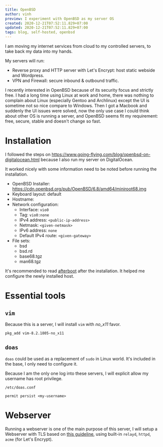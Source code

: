 ```yaml
---
title: OpenBSD
author: vinh
preview: I experiment with OpenBSD as my server OS
created: 2020-12-21T07:52:11.829+07:00
updated: 2020-12-21T07:52:11.829+07:00
tags: blog, self-hosted, openbsd
---
```


I am moving my internet services from cloud to my controlled servers, to take back my data into my hands.

My servers will run:

* Reverse proxy and HTTP server with Let's Encrypt: host static webside and Wordpress.
* VPN and Firewall: secure inbound & outbound traffic.

I recently interested in OpenBSD because of its security focus and strictly free. I had a long time using Linux at work and home, there was nothing to complain about Linux (especially Gentoo and Archlinux) except the UI is sometime not so nice compare to Windows. Then I got a Macbook and suddenly the UI issues were solved, now the only use case I could think about other OS is running a server, and OpenBSD seems fit my requirement: free, secure, stable and doesn't change so fast.

# Installation

I followed the steps on <https://www.going-flying.com/blog/openbsd-on-digitalocean.html> because I also run my server on DigitalOcean.

It worked nicely with some information need to be noted before running the installation.

* OpenBSD Installer: <https://cdn.openbsd.org/pub/OpenBSD/6.8/amd64/miniroot68.img>
* Keyboard layout: default
* Hostname: <hostname>
* Network configuration:
  - Interface: `vio0`
  - Tag: `vio0:none`
  - IPv4 address: `<public-ip-address>`
  - Netmask: `<given-netmask>`
  - IPv6 address: `none`
  - Default IPv4 route: `<given-gateway>`
* File sets:
  - bsd
  - bsd.rd
  - base68.tgz
  - man68.tgz

It's recommended to read [afterboot](https://man.openbsd.org/afterboot) after the installation. It helped me configure the newly installed host.

# Essential tools

## `vim`

Because this is a server, I will install `vim` with *no_x11* favor.

```
pkg_add vim-8.2.1805-no_x11
```

## `doas`

`doas` could be used as a replacement of `sudo` in Linux world. It's included in the base, I only need to configure it.

Because I am the only one log into these servers, I will explicit allow my username has root privilege.

`/etc/doas.conf`

```
permit persist <my-username>
```

# Webserver

Running a webserver is one of the main purpose of this server, I will setup a Webserver with TLS based on [this guideline](https://www.alexander-pluhar.de/openbsd-webserver.html), using built-in `relayd`, `httpd`, `acme` (for Let's Encrypt).
